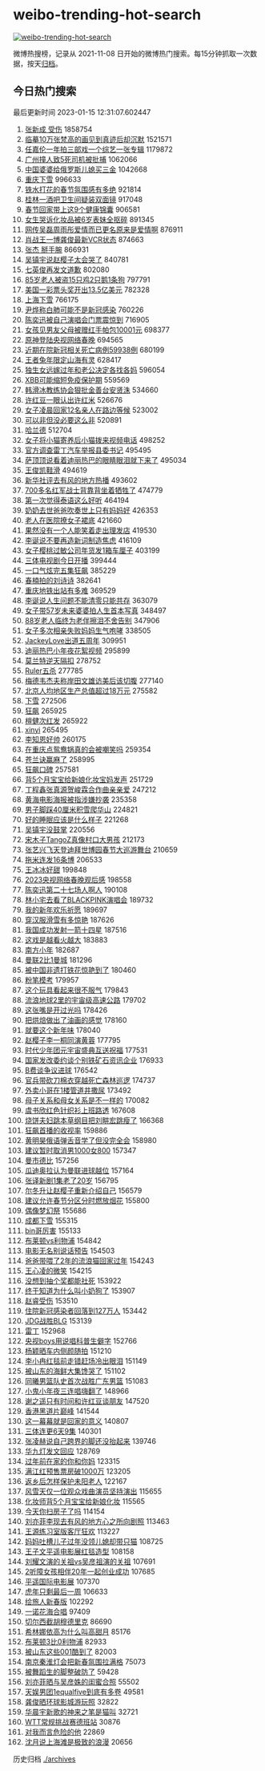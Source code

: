 # weibo-trending-hot-search

[![weibo-trending-hot-search](https://github.com/ameizi/weibo-trending-hot-search/actions/workflows/ci.yml/badge.svg)](https://github.com/ameizi/weibo-trending-hot-search/actions/workflows/ci.yml)

微博热搜榜，记录从 2021-11-08 日开始的微博热门搜索。每15分钟抓取一次数据，按天[归档](./archives)。

## 今日热门搜索

<!-- BEGIN --> 
最后更新时间 2023-01-15 12:31:07.602447 
1. [张新成 受伤](https://s.weibo.com/weibo?q=%E5%BC%A0%E6%96%B0%E6%88%90%20%E5%8F%97%E4%BC%A4&t=31&band_rank=1&Refer=top) 1858754
1. [临摹10万张梵高的画见到真迹后却沉默](https://s.weibo.com/weibo?q=%E4%B8%B4%E6%91%B910%E4%B8%87%E5%BC%A0%E6%A2%B5%E9%AB%98%E7%9A%84%E7%94%BB%E8%A7%81%E5%88%B0%E7%9C%9F%E8%BF%B9%E5%90%8E%E5%8D%B4%E6%B2%89%E9%BB%98&t=31&band_rank=33&Refer=top) 1521571
1. [任嘉伦一年拍三部戏一个综艺一张专辑](https://s.weibo.com/weibo?q=%23%E4%BB%BB%E5%98%89%E4%BC%A6%E4%B8%80%E5%B9%B4%E6%8B%8D%E4%B8%89%E9%83%A8%E6%88%8F%E4%B8%80%E4%B8%AA%E7%BB%BC%E8%89%BA%E4%B8%80%E5%BC%A0%E4%B8%93%E8%BE%91%23&t=31&band_rank=12&Refer=top) 1179872
1. [广州撞人致5死司机被批捕](https://s.weibo.com/weibo?q=%23%E5%B9%BF%E5%B7%9E%E6%92%9E%E4%BA%BA%E8%87%B45%E6%AD%BB%E5%8F%B8%E6%9C%BA%E8%A2%AB%E6%89%B9%E6%8D%95%23&t=31&band_rank=2&Refer=top) 1062066
1. [中国婆婆给俄罗斯儿媳买三金](https://s.weibo.com/weibo?q=%23%E4%B8%AD%E5%9B%BD%E5%A9%86%E5%A9%86%E7%BB%99%E4%BF%84%E7%BD%97%E6%96%AF%E5%84%BF%E5%AA%B3%E4%B9%B0%E4%B8%89%E9%87%91%23&t=31&band_rank=2&Refer=top) 1042668
1. [重庆下雪](https://s.weibo.com/weibo?q=%23%E9%87%8D%E5%BA%86%E4%B8%8B%E9%9B%AA%23&t=31&band_rank=12&Refer=top) 996633
1. [铁水打花的春节氛围感有多绝](https://s.weibo.com/weibo?q=%23%E9%93%81%E6%B0%B4%E6%89%93%E8%8A%B1%E7%9A%84%E6%98%A5%E8%8A%82%E6%B0%9B%E5%9B%B4%E6%84%9F%E6%9C%89%E5%A4%9A%E7%BB%9D%23&t=31&band_rank=3&Refer=top) 921814
1. [桂林一酒吧卫生间疑装双面镜](https://s.weibo.com/weibo?q=%23%E6%A1%82%E6%9E%97%E4%B8%80%E9%85%92%E5%90%A7%E5%8D%AB%E7%94%9F%E9%97%B4%E7%96%91%E8%A3%85%E5%8F%8C%E9%9D%A2%E9%95%9C%23&t=31&band_rank=38&Refer=top) 917048
1. [春节回家带上这9个健康锦囊](https://s.weibo.com/weibo?q=%23%E6%98%A5%E8%8A%82%E5%9B%9E%E5%AE%B6%E5%B8%A6%E4%B8%8A%E8%BF%999%E4%B8%AA%E5%81%A5%E5%BA%B7%E9%94%A6%E5%9B%8A%23&t=31&band_rank=3&Refer=top) 906581
1. [女生哭诉化妆品被6岁表妹全抠碎](https://s.weibo.com/weibo?q=%23%E5%A5%B3%E7%94%9F%E5%93%AD%E8%AF%89%E5%8C%96%E5%A6%86%E5%93%81%E8%A2%AB6%E5%B2%81%E8%A1%A8%E5%A6%B9%E5%85%A8%E6%8A%A0%E7%A2%8E%23&t=31&band_rank=5&Refer=top) 891345
1. [网传吴磊周雨彤爱情而已更名原来是爱情啊](https://s.weibo.com/weibo?q=%23%E7%BD%91%E4%BC%A0%E5%90%B4%E7%A3%8A%E5%91%A8%E9%9B%A8%E5%BD%A4%E7%88%B1%E6%83%85%E8%80%8C%E5%B7%B2%E6%9B%B4%E5%90%8D%E5%8E%9F%E6%9D%A5%E6%98%AF%E7%88%B1%E6%83%85%E5%95%8A%23&t=31&band_rank=11&Refer=top) 876911
1. [肖战王一博龚俊最新VCR状态](https://s.weibo.com/weibo?q=%23%E8%82%96%E6%88%98%E7%8E%8B%E4%B8%80%E5%8D%9A%E9%BE%9A%E4%BF%8A%E6%9C%80%E6%96%B0VCR%E7%8A%B6%E6%80%81%23&t=31&band_rank=4&Refer=top) 874663
1. [张杰 掰手腕](https://s.weibo.com/weibo?q=%E5%BC%A0%E6%9D%B0%20%E6%8E%B0%E6%89%8B%E8%85%95&t=31&band_rank=2&Refer=top) 866931
1. [吴镇宇说赵樱子太会哭了](https://s.weibo.com/weibo?q=%23%E5%90%B4%E9%95%87%E5%AE%87%E8%AF%B4%E8%B5%B5%E6%A8%B1%E5%AD%90%E5%A4%AA%E4%BC%9A%E5%93%AD%E4%BA%86%23&t=31&band_rank=4&Refer=top) 840781
1. [七英俊再发文道歉](https://s.weibo.com/weibo?q=%23%E4%B8%83%E8%8B%B1%E4%BF%8A%E5%86%8D%E5%8F%91%E6%96%87%E9%81%93%E6%AD%89%23&t=31&band_rank=7&Refer=top) 802080
1. [85岁老人被盗15只鸡2只鹅1条狗](https://s.weibo.com/weibo?q=%2385%E5%B2%81%E8%80%81%E4%BA%BA%E8%A2%AB%E7%9B%9715%E5%8F%AA%E9%B8%A12%E5%8F%AA%E9%B9%851%E6%9D%A1%E7%8B%97%23&t=31&band_rank=20&Refer=top) 797791
1. [美国一彩票头奖开出13.5亿美元](https://s.weibo.com/weibo?q=%23%E7%BE%8E%E5%9B%BD%E4%B8%80%E5%BD%A9%E7%A5%A8%E5%A4%B4%E5%A5%96%E5%BC%80%E5%87%BA13.5%E4%BA%BF%E7%BE%8E%E5%85%83%23&t=31&band_rank=5&Refer=top) 782328
1. [上海下雪](https://s.weibo.com/weibo?q=%23%E4%B8%8A%E6%B5%B7%E4%B8%8B%E9%9B%AA%23&t=31&band_rank=6&Refer=top) 766175
1. [尹烨称白肺可能不是新冠感染](https://s.weibo.com/weibo?q=%23%E5%B0%B9%E7%83%A8%E7%A7%B0%E7%99%BD%E8%82%BA%E5%8F%AF%E8%83%BD%E4%B8%8D%E6%98%AF%E6%96%B0%E5%86%A0%E6%84%9F%E6%9F%93%23&t=31&band_rank=15&Refer=top) 760226
1. [陈奕迅被自己演唱会门票震惊到](https://s.weibo.com/weibo?q=%23%E9%99%88%E5%A5%95%E8%BF%85%E8%A2%AB%E8%87%AA%E5%B7%B1%E6%BC%94%E5%94%B1%E4%BC%9A%E9%97%A8%E7%A5%A8%E9%9C%87%E6%83%8A%E5%88%B0%23&t=31&band_rank=8&Refer=top) 716905
1. [女孩见男友父母被赠红手帕包10001元](https://s.weibo.com/weibo?q=%23%E5%A5%B3%E5%AD%A9%E8%A7%81%E7%94%B7%E5%8F%8B%E7%88%B6%E6%AF%8D%E8%A2%AB%E8%B5%A0%E7%BA%A2%E6%89%8B%E5%B8%95%E5%8C%8510001%E5%85%83%23&t=31&band_rank=50&Refer=top) 698377
1. [原神登陆央视网络春晚](https://s.weibo.com/weibo?q=%23%E5%8E%9F%E7%A5%9E%E7%99%BB%E9%99%86%E5%A4%AE%E8%A7%86%E7%BD%91%E7%BB%9C%E6%98%A5%E6%99%9A%23&t=31&band_rank=6&Refer=top) 694565
1. [近期在院新冠相关死亡病例59938例](https://s.weibo.com/weibo?q=%23%E8%BF%91%E6%9C%9F%E5%9C%A8%E9%99%A2%E6%96%B0%E5%86%A0%E7%9B%B8%E5%85%B3%E6%AD%BB%E4%BA%A1%E7%97%85%E4%BE%8B59938%E4%BE%8B%23&t=31&band_rank=7&Refer=top) 680199
1. [王者兔年限定山海有灵](https://s.weibo.com/weibo?q=%23%E7%8E%8B%E8%80%85%E5%85%94%E5%B9%B4%E9%99%90%E5%AE%9A%E5%B1%B1%E6%B5%B7%E6%9C%89%E7%81%B5%23&t=31&band_rank=8&Refer=top) 628417
1. [独生女远嫁过年和老公决定各找各妈](https://s.weibo.com/weibo?q=%23%E7%8B%AC%E7%94%9F%E5%A5%B3%E8%BF%9C%E5%AB%81%E8%BF%87%E5%B9%B4%E5%92%8C%E8%80%81%E5%85%AC%E5%86%B3%E5%AE%9A%E5%90%84%E6%89%BE%E5%90%84%E5%A6%88%23&t=31&band_rank=27&Refer=top) 596054
1. [XBB可能缩短免疫保护期](https://s.weibo.com/weibo?q=%23XBB%E5%8F%AF%E8%83%BD%E7%BC%A9%E7%9F%AD%E5%85%8D%E7%96%AB%E4%BF%9D%E6%8A%A4%E6%9C%9F%23&t=31&band_rank=25&Refer=top) 559569
1. [韩滑冰教练协会狠批金善台安贤洙](https://s.weibo.com/weibo?q=%23%E9%9F%A9%E6%BB%91%E5%86%B0%E6%95%99%E7%BB%83%E5%8D%8F%E4%BC%9A%E7%8B%A0%E6%89%B9%E9%87%91%E5%96%84%E5%8F%B0%E5%AE%89%E8%B4%A4%E6%B4%99%23&t=31&band_rank=9&Refer=top) 534660
1. [许红豆一眼认出许红米](https://s.weibo.com/weibo?q=%23%E8%AE%B8%E7%BA%A2%E8%B1%86%E4%B8%80%E7%9C%BC%E8%AE%A4%E5%87%BA%E8%AE%B8%E7%BA%A2%E7%B1%B3%23&t=31&band_rank=32&Refer=top) 526676
1. [女子凌晨回家12名亲人在路边等候](https://s.weibo.com/weibo?q=%23%E5%A5%B3%E5%AD%90%E5%87%8C%E6%99%A8%E5%9B%9E%E5%AE%B612%E5%90%8D%E4%BA%B2%E4%BA%BA%E5%9C%A8%E8%B7%AF%E8%BE%B9%E7%AD%89%E5%80%99%23&t=31&band_rank=40&Refer=top) 523002
1. [可以非但没必要这么非](https://s.weibo.com/weibo?q=%23%E5%8F%AF%E4%BB%A5%E9%9D%9E%E4%BD%86%E6%B2%A1%E5%BF%85%E8%A6%81%E8%BF%99%E4%B9%88%E9%9D%9E%23&t=31&band_rank=9&Refer=top) 520891
1. [哈兰德](https://s.weibo.com/weibo?q=%E5%93%88%E5%85%B0%E5%BE%B7&t=31&band_rank=15&Refer=top) 512704
1. [女子将小猫寄养后小猫拨来视频电话](https://s.weibo.com/weibo?q=%23%E5%A5%B3%E5%AD%90%E5%B0%86%E5%B0%8F%E7%8C%AB%E5%AF%84%E5%85%BB%E5%90%8E%E5%B0%8F%E7%8C%AB%E6%8B%A8%E6%9D%A5%E8%A7%86%E9%A2%91%E7%94%B5%E8%AF%9D%23&t=31&band_rank=35&Refer=top) 498252
1. [官方调查雷丁汽车举报县委书记](https://s.weibo.com/weibo?q=%23%E5%AE%98%E6%96%B9%E8%B0%83%E6%9F%A5%E9%9B%B7%E4%B8%81%E6%B1%BD%E8%BD%A6%E4%B8%BE%E6%8A%A5%E5%8E%BF%E5%A7%94%E4%B9%A6%E8%AE%B0%23&t=31&band_rank=10&Refer=top) 495495
1. [萨顶顶说看着迪丽热巴的眼睛眼泪就下来了](https://s.weibo.com/weibo?q=%23%E8%90%A8%E9%A1%B6%E9%A1%B6%E8%AF%B4%E7%9C%8B%E7%9D%80%E8%BF%AA%E4%B8%BD%E7%83%AD%E5%B7%B4%E7%9A%84%E7%9C%BC%E7%9D%9B%E7%9C%BC%E6%B3%AA%E5%B0%B1%E4%B8%8B%E6%9D%A5%E4%BA%86%23&t=31&band_rank=11&Refer=top) 495034
1. [王俊凯鞋滑](https://s.weibo.com/weibo?q=%23%E7%8E%8B%E4%BF%8A%E5%87%AF%E9%9E%8B%E6%BB%91%23&t=31&band_rank=12&Refer=top) 494619
1. [新华社评去有风的地方热播](https://s.weibo.com/weibo?q=%23%E6%96%B0%E5%8D%8E%E7%A4%BE%E8%AF%84%E5%8E%BB%E6%9C%89%E9%A3%8E%E7%9A%84%E5%9C%B0%E6%96%B9%E7%83%AD%E6%92%AD%23&t=31&band_rank=13&Refer=top) 493602
1. [700多名红军战士背靠背坐着牺牲了](https://s.weibo.com/weibo?q=%23700%E5%A4%9A%E5%90%8D%E7%BA%A2%E5%86%9B%E6%88%98%E5%A3%AB%E8%83%8C%E9%9D%A0%E8%83%8C%E5%9D%90%E7%9D%80%E7%89%BA%E7%89%B2%E4%BA%86%23&t=31&band_rank=45&Refer=top) 474779
1. [第一次觉得泰语这么好听](https://s.weibo.com/weibo?q=%23%E7%AC%AC%E4%B8%80%E6%AC%A1%E8%A7%89%E5%BE%97%E6%B3%B0%E8%AF%AD%E8%BF%99%E4%B9%88%E5%A5%BD%E5%90%AC%23&t=31&band_rank=50&Refer=top) 464194
1. [奶奶去世爸爸吹奏世上只有妈妈好](https://s.weibo.com/weibo?q=%23%E5%A5%B6%E5%A5%B6%E5%8E%BB%E4%B8%96%E7%88%B8%E7%88%B8%E5%90%B9%E5%A5%8F%E4%B8%96%E4%B8%8A%E5%8F%AA%E6%9C%89%E5%A6%88%E5%A6%88%E5%A5%BD%23&t=31&band_rank=22&Refer=top) 426353
1. [老人在医院撩女子裙底](https://s.weibo.com/weibo?q=%23%E8%80%81%E4%BA%BA%E5%9C%A8%E5%8C%BB%E9%99%A2%E6%92%A9%E5%A5%B3%E5%AD%90%E8%A3%99%E5%BA%95%23&t=31&band_rank=12&Refer=top) 421660
1. [果然没有一个人能笑着走出理发店](https://s.weibo.com/weibo?q=%23%E6%9E%9C%E7%84%B6%E6%B2%A1%E6%9C%89%E4%B8%80%E4%B8%AA%E4%BA%BA%E8%83%BD%E7%AC%91%E7%9D%80%E8%B5%B0%E5%87%BA%E7%90%86%E5%8F%91%E5%BA%97%23&t=31&band_rank=49&Refer=top) 419530
1. [李诞说不要再造新词制造焦虑](https://s.weibo.com/weibo?q=%23%E6%9D%8E%E8%AF%9E%E8%AF%B4%E4%B8%8D%E8%A6%81%E5%86%8D%E9%80%A0%E6%96%B0%E8%AF%8D%E5%88%B6%E9%80%A0%E7%84%A6%E8%99%91%23&t=31&band_rank=8&Refer=top) 416109
1. [女子樱桃过敏公司年货发1箱车厘子](https://s.weibo.com/weibo?q=%23%E5%A5%B3%E5%AD%90%E6%A8%B1%E6%A1%83%E8%BF%87%E6%95%8F%E5%85%AC%E5%8F%B8%E5%B9%B4%E8%B4%A7%E5%8F%911%E7%AE%B1%E8%BD%A6%E5%8E%98%E5%AD%90%23&t=31&band_rank=14&Refer=top) 403199
1. [三体电视剧今日开播](https://s.weibo.com/weibo?q=%23%E4%B8%89%E4%BD%93%E7%94%B5%E8%A7%86%E5%89%A7%E4%BB%8A%E6%97%A5%E5%BC%80%E6%92%AD%23&t=31&band_rank=32&Refer=top) 399444
1. [一口气炫完五集狂飙](https://s.weibo.com/weibo?q=%23%E4%B8%80%E5%8F%A3%E6%B0%94%E7%82%AB%E5%AE%8C%E4%BA%94%E9%9B%86%E7%8B%82%E9%A3%99%23&t=31&band_rank=15&Refer=top) 385229
1. [春楠拍的刘诗诗](https://s.weibo.com/weibo?q=%23%E6%98%A5%E6%A5%A0%E6%8B%8D%E7%9A%84%E5%88%98%E8%AF%97%E8%AF%97%23&t=31&band_rank=21&Refer=top) 382641
1. [重庆地铁出站有多难](https://s.weibo.com/weibo?q=%23%E9%87%8D%E5%BA%86%E5%9C%B0%E9%93%81%E5%87%BA%E7%AB%99%E6%9C%89%E5%A4%9A%E9%9A%BE%23&t=31&band_rank=24&Refer=top) 369529
1. [李诞说人生问题不能清零只能共存](https://s.weibo.com/weibo?q=%23%E6%9D%8E%E8%AF%9E%E8%AF%B4%E4%BA%BA%E7%94%9F%E9%97%AE%E9%A2%98%E4%B8%8D%E8%83%BD%E6%B8%85%E9%9B%B6%E5%8F%AA%E8%83%BD%E5%85%B1%E5%AD%98%23&t=31&band_rank=31&Refer=top) 363079
1. [女子带57岁未来婆婆拍人生首本写真](https://s.weibo.com/weibo?q=%23%E5%A5%B3%E5%AD%90%E5%B8%A657%E5%B2%81%E6%9C%AA%E6%9D%A5%E5%A9%86%E5%A9%86%E6%8B%8D%E4%BA%BA%E7%94%9F%E9%A6%96%E6%9C%AC%E5%86%99%E7%9C%9F%23&t=31&band_rank=40&Refer=top) 348497
1. [88岁老人临终为老伴擦泪不舍告别](https://s.weibo.com/weibo?q=%2388%E5%B2%81%E8%80%81%E4%BA%BA%E4%B8%B4%E7%BB%88%E4%B8%BA%E8%80%81%E4%BC%B4%E6%93%A6%E6%B3%AA%E4%B8%8D%E8%88%8D%E5%91%8A%E5%88%AB%23&t=31&band_rank=35&Refer=top) 347906
1. [女子多次相亲失败妈妈生气咆哮](https://s.weibo.com/weibo?q=%23%E5%A5%B3%E5%AD%90%E5%A4%9A%E6%AC%A1%E7%9B%B8%E4%BA%B2%E5%A4%B1%E8%B4%A5%E5%A6%88%E5%A6%88%E7%94%9F%E6%B0%94%E5%92%86%E5%93%AE%23&t=31&band_rank=16&Refer=top) 338505
1. [JackeyLove出道五周年](https://s.weibo.com/weibo?q=%23JackeyLove%E5%87%BA%E9%81%93%E4%BA%94%E5%91%A8%E5%B9%B4%23&t=31&band_rank=28&Refer=top) 309951
1. [迪丽热巴小年夜花絮视频](https://s.weibo.com/weibo?q=%23%E8%BF%AA%E4%B8%BD%E7%83%AD%E5%B7%B4%E5%B0%8F%E5%B9%B4%E5%A4%9C%E8%8A%B1%E7%B5%AE%E8%A7%86%E9%A2%91%23&t=31&band_rank=14&Refer=top) 295899
1. [莫兰特逆天隔扣](https://s.weibo.com/weibo?q=%23%E8%8E%AB%E5%85%B0%E7%89%B9%E9%80%86%E5%A4%A9%E9%9A%94%E6%89%A3%23&t=31&band_rank=37&Refer=top) 278752
1. [Ruler五杀](https://s.weibo.com/weibo?q=%23Ruler%E4%BA%94%E6%9D%80%23&t=31&band_rank=17&Refer=top) 277785
1. [梅德韦杰夫称岸田文雄访美后该切腹](https://s.weibo.com/weibo?q=%23%E6%A2%85%E5%BE%B7%E9%9F%A6%E6%9D%B0%E5%A4%AB%E7%A7%B0%E5%B2%B8%E7%94%B0%E6%96%87%E9%9B%84%E8%AE%BF%E7%BE%8E%E5%90%8E%E8%AF%A5%E5%88%87%E8%85%B9%23&t=31&band_rank=18&Refer=top) 277140
1. [北京人均地区生产总值超过18万元](https://s.weibo.com/weibo?q=%23%E5%8C%97%E4%BA%AC%E4%BA%BA%E5%9D%87%E5%9C%B0%E5%8C%BA%E7%94%9F%E4%BA%A7%E6%80%BB%E5%80%BC%E8%B6%85%E8%BF%8718%E4%B8%87%E5%85%83%23&t=31&band_rank=19&Refer=top) 275582
1. [下雪](https://s.weibo.com/weibo?q=%E4%B8%8B%E9%9B%AA&t=31&band_rank=17&Refer=top) 272506
1. [狂飙](https://s.weibo.com/weibo?q=%E7%8B%82%E9%A3%99&t=31&band_rank=21&Refer=top) 265925
1. [檀健次红发](https://s.weibo.com/weibo?q=%E6%AA%80%E5%81%A5%E6%AC%A1%E7%BA%A2%E5%8F%91&t=31&band_rank=41&Refer=top) 265922
1. [xinyi](https://s.weibo.com/weibo?q=xinyi&t=31&band_rank=19&Refer=top) 265495
1. [李知恩好帅](https://s.weibo.com/weibo?q=%23%E6%9D%8E%E7%9F%A5%E6%81%A9%E5%A5%BD%E5%B8%85%23&t=31&band_rank=20&Refer=top) 260175
1. [在重庆点鸳鸯锅真的会被嘲笑吗](https://s.weibo.com/weibo?q=%23%E5%9C%A8%E9%87%8D%E5%BA%86%E7%82%B9%E9%B8%B3%E9%B8%AF%E9%94%85%E7%9C%9F%E7%9A%84%E4%BC%9A%E8%A2%AB%E5%98%B2%E7%AC%91%E5%90%97%23&t=31&band_rank=22&Refer=top) 259354
1. [苍兰诀赢麻了](https://s.weibo.com/weibo?q=%23%E8%8B%8D%E5%85%B0%E8%AF%80%E8%B5%A2%E9%BA%BB%E4%BA%86%23&t=31&band_rank=23&Refer=top) 258995
1. [狂飙口碑](https://s.weibo.com/weibo?q=%23%E7%8B%82%E9%A3%99%E5%8F%A3%E7%A2%91%23&t=31&band_rank=23&Refer=top) 257581
1. [背5个月宝宝给新娘化妆宝妈发声](https://s.weibo.com/weibo?q=%23%E8%83%8C5%E4%B8%AA%E6%9C%88%E5%AE%9D%E5%AE%9D%E7%BB%99%E6%96%B0%E5%A8%98%E5%8C%96%E5%A6%86%E5%AE%9D%E5%A6%88%E5%8F%91%E5%A3%B0%23&t=31&band_rank=37&Refer=top) 251729
1. [丁程鑫张真源贺峻霖合作曲亲亲爱](https://s.weibo.com/weibo?q=%23%E4%B8%81%E7%A8%8B%E9%91%AB%E5%BC%A0%E7%9C%9F%E6%BA%90%E8%B4%BA%E5%B3%BB%E9%9C%96%E5%90%88%E4%BD%9C%E6%9B%B2%E4%BA%B2%E4%BA%B2%E7%88%B1%23&t=31&band_rank=24&Refer=top) 247212
1. [黄海电影海报被指涉嫌抄袭](https://s.weibo.com/weibo?q=%23%E9%BB%84%E6%B5%B7%E7%94%B5%E5%BD%B1%E6%B5%B7%E6%8A%A5%E8%A2%AB%E6%8C%87%E6%B6%89%E5%AB%8C%E6%8A%84%E8%A2%AD%23&t=31&band_rank=16&Refer=top) 235358
1. [男子脚踩40厘米积雪爬华山](https://s.weibo.com/weibo?q=%23%E7%94%B7%E5%AD%90%E8%84%9A%E8%B8%A940%E5%8E%98%E7%B1%B3%E7%A7%AF%E9%9B%AA%E7%88%AC%E5%8D%8E%E5%B1%B1%23&t=31&band_rank=39&Refer=top) 224821
1. [好的睡眠应该是什么样子](https://s.weibo.com/weibo?q=%23%E5%A5%BD%E7%9A%84%E7%9D%A1%E7%9C%A0%E5%BA%94%E8%AF%A5%E6%98%AF%E4%BB%80%E4%B9%88%E6%A0%B7%E5%AD%90%23&t=31&band_rank=19&Refer=top) 221268
1. [吴镇宇没鼓掌](https://s.weibo.com/weibo?q=%23%E5%90%B4%E9%95%87%E5%AE%87%E6%B2%A1%E9%BC%93%E6%8E%8C%23&t=31&band_rank=21&Refer=top) 220556
1. [宋木子TangoZ真像村口大男孩](https://s.weibo.com/weibo?q=%23%E5%AE%8B%E6%9C%A8%E5%AD%90TangoZ%E7%9C%9F%E5%83%8F%E6%9D%91%E5%8F%A3%E5%A4%A7%E7%94%B7%E5%AD%A9%23&t=31&band_rank=34&Refer=top) 212173
1. [张艺兴飞天登迪拜世博园春节大巡游舞台](https://s.weibo.com/weibo?q=%23%E5%BC%A0%E8%89%BA%E5%85%B4%E9%A3%9E%E5%A4%A9%E7%99%BB%E8%BF%AA%E6%8B%9C%E4%B8%96%E5%8D%9A%E5%9B%AD%E6%98%A5%E8%8A%82%E5%A4%A7%E5%B7%A1%E6%B8%B8%E8%88%9E%E5%8F%B0%23&t=31&band_rank=21&Refer=top) 210659
1. [拖米连发16条博](https://s.weibo.com/weibo?q=%23%E6%8B%96%E7%B1%B3%E8%BF%9E%E5%8F%9116%E6%9D%A1%E5%8D%9A%23&t=31&band_rank=25&Refer=top) 206533
1. [王冰冰好甜](https://s.weibo.com/weibo?q=%23%E7%8E%8B%E5%86%B0%E5%86%B0%E5%A5%BD%E7%94%9C%23&t=31&band_rank=26&Refer=top) 199848
1. [2023央视网络春晚观后感](https://s.weibo.com/weibo?q=%232023%E5%A4%AE%E8%A7%86%E7%BD%91%E7%BB%9C%E6%98%A5%E6%99%9A%E8%A7%82%E5%90%8E%E6%84%9F%23&t=31&band_rank=23&Refer=top) 198558
1. [陈奕迅第二十七场人啊人](https://s.weibo.com/weibo?q=%23%E9%99%88%E5%A5%95%E8%BF%85%E7%AC%AC%E4%BA%8C%E5%8D%81%E4%B8%83%E5%9C%BA%E4%BA%BA%E5%95%8A%E4%BA%BA%23&t=31&band_rank=33&Refer=top) 190108
1. [林小宅去看了BLACKPINK演唱会](https://s.weibo.com/weibo?q=%23%E6%9E%97%E5%B0%8F%E5%AE%85%E5%8E%BB%E7%9C%8B%E4%BA%86BLACKPINK%E6%BC%94%E5%94%B1%E4%BC%9A%23&t=31&band_rank=31&Refer=top) 189732
1. [我的新年欢乐祈愿](https://s.weibo.com/weibo?q=%E6%88%91%E7%9A%84%E6%96%B0%E5%B9%B4%E6%AC%A2%E4%B9%90%E7%A5%88%E6%84%BF&t=31&band_rank=20&Refer=top) 189697
1. [穿汉服滑雪有多惊艳](https://s.weibo.com/weibo?q=%23%E7%A9%BF%E6%B1%89%E6%9C%8D%E6%BB%91%E9%9B%AA%E6%9C%89%E5%A4%9A%E6%83%8A%E8%89%B3%23&t=31&band_rank=24&Refer=top) 187626
1. [我国成功发射一箭十四星](https://s.weibo.com/weibo?q=%23%E6%88%91%E5%9B%BD%E6%88%90%E5%8A%9F%E5%8F%91%E5%B0%84%E4%B8%80%E7%AE%AD%E5%8D%81%E5%9B%9B%E6%98%9F%23&t=31&band_rank=25&Refer=top) 187516
1. [这戏是越看火越大](https://s.weibo.com/weibo?q=%23%E8%BF%99%E6%88%8F%E6%98%AF%E8%B6%8A%E7%9C%8B%E7%81%AB%E8%B6%8A%E5%A4%A7%23&t=31&band_rank=35&Refer=top) 183883
1. [南方小年](https://s.weibo.com/weibo?q=%23%E5%8D%97%E6%96%B9%E5%B0%8F%E5%B9%B4%23&t=31&band_rank=25&Refer=top) 182687
1. [曼联2比1曼城](https://s.weibo.com/weibo?q=%23%E6%9B%BC%E8%81%942%E6%AF%941%E6%9B%BC%E5%9F%8E%23&t=31&band_rank=27&Refer=top) 181296
1. [被中国非遗打铁花惊艳到了](https://s.weibo.com/weibo?q=%23%E8%A2%AB%E4%B8%AD%E5%9B%BD%E9%9D%9E%E9%81%97%E6%89%93%E9%93%81%E8%8A%B1%E6%83%8A%E8%89%B3%E5%88%B0%E4%BA%86%23&t=31&band_rank=49&Refer=top) 180460
1. [粉笔模考](https://s.weibo.com/weibo?q=%23%E7%B2%89%E7%AC%94%E6%A8%A1%E8%80%83%23&t=31&band_rank=35&Refer=top) 179957
1. [这个玩具看起来很不服气](https://s.weibo.com/weibo?q=%23%E8%BF%99%E4%B8%AA%E7%8E%A9%E5%85%B7%E7%9C%8B%E8%B5%B7%E6%9D%A5%E5%BE%88%E4%B8%8D%E6%9C%8D%E6%B0%94%23&t=31&band_rank=49&Refer=top) 179843
1. [流浪地球2里的宇宙级高速公路](https://s.weibo.com/weibo?q=%23%E6%B5%81%E6%B5%AA%E5%9C%B0%E7%90%832%E9%87%8C%E7%9A%84%E5%AE%87%E5%AE%99%E7%BA%A7%E9%AB%98%E9%80%9F%E5%85%AC%E8%B7%AF%23&t=31&band_rank=31&Refer=top) 179702
1. [这张嘴是开过光吗](https://s.weibo.com/weibo?q=%23%E8%BF%99%E5%BC%A0%E5%98%B4%E6%98%AF%E5%BC%80%E8%BF%87%E5%85%89%E5%90%97%23&t=31&band_rank=37&Refer=top) 178426
1. [把烘焙做出了油画的感觉](https://s.weibo.com/weibo?q=%23%E6%8A%8A%E7%83%98%E7%84%99%E5%81%9A%E5%87%BA%E4%BA%86%E6%B2%B9%E7%94%BB%E7%9A%84%E6%84%9F%E8%A7%89%23&t=31&band_rank=43&Refer=top) 178160
1. [就要这个新年味](https://s.weibo.com/weibo?q=%23%E5%B0%B1%E8%A6%81%E8%BF%99%E4%B8%AA%E6%96%B0%E5%B9%B4%E5%91%B3%23&t=31&band_rank=36&Refer=top) 178040
1. [赵樱子李一桐同演黄蓉](https://s.weibo.com/weibo?q=%23%E8%B5%B5%E6%A8%B1%E5%AD%90%E6%9D%8E%E4%B8%80%E6%A1%90%E5%90%8C%E6%BC%94%E9%BB%84%E8%93%89%23&t=31&band_rank=41&Refer=top) 177795
1. [时代少年团元宇宙盛典互送祝福](https://s.weibo.com/weibo?q=%23%E6%97%B6%E4%BB%A3%E5%B0%91%E5%B9%B4%E5%9B%A2%E5%85%83%E5%AE%87%E5%AE%99%E7%9B%9B%E5%85%B8%E4%BA%92%E9%80%81%E7%A5%9D%E7%A6%8F%23&t=31&band_rank=34&Refer=top) 177531
1. [国家发改委约谈个别铁矿石资讯企业](https://s.weibo.com/weibo?q=%23%E5%9B%BD%E5%AE%B6%E5%8F%91%E6%94%B9%E5%A7%94%E7%BA%A6%E8%B0%88%E4%B8%AA%E5%88%AB%E9%93%81%E7%9F%BF%E7%9F%B3%E8%B5%84%E8%AE%AF%E4%BC%81%E4%B8%9A%23&t=31&band_rank=44&Refer=top) 176933
1. [B费谈争议进球](https://s.weibo.com/weibo?q=%23B%E8%B4%B9%E8%B0%88%E4%BA%89%E8%AE%AE%E8%BF%9B%E7%90%83%23&t=31&band_rank=37&Refer=top) 176542
1. [官兵带砍刀棉衣穿越死亡森林巡逻](https://s.weibo.com/weibo?q=%23%E5%AE%98%E5%85%B5%E5%B8%A6%E7%A0%8D%E5%88%80%E6%A3%89%E8%A1%A3%E7%A9%BF%E8%B6%8A%E6%AD%BB%E4%BA%A1%E6%A3%AE%E6%9E%97%E5%B7%A1%E9%80%BB%23&t=31&band_rank=26&Refer=top) 174737
1. [外卖小哥在1楼管道井撒尿](https://s.weibo.com/weibo?q=%23%E5%A4%96%E5%8D%96%E5%B0%8F%E5%93%A5%E5%9C%A81%E6%A5%BC%E7%AE%A1%E9%81%93%E4%BA%95%E6%92%92%E5%B0%BF%23&t=31&band_rank=40&Refer=top) 173492
1. [母子关系和母女关系是不一样的](https://s.weibo.com/weibo?q=%23%E6%AF%8D%E5%AD%90%E5%85%B3%E7%B3%BB%E5%92%8C%E6%AF%8D%E5%A5%B3%E5%85%B3%E7%B3%BB%E6%98%AF%E4%B8%8D%E4%B8%80%E6%A0%B7%E7%9A%84%23&t=31&band_rank=28&Refer=top) 170082
1. [虞书欣红色针织衫上班路透](https://s.weibo.com/weibo?q=%23%E8%99%9E%E4%B9%A6%E6%AC%A3%E7%BA%A2%E8%89%B2%E9%92%88%E7%BB%87%E8%A1%AB%E4%B8%8A%E7%8F%AD%E8%B7%AF%E9%80%8F%23&t=31&band_rank=32&Refer=top) 167608
1. [烧饼夫妇跳本草纲目把刘畊宏跳瘦了](https://s.weibo.com/weibo?q=%23%E7%83%A7%E9%A5%BC%E5%A4%AB%E5%A6%87%E8%B7%B3%E6%9C%AC%E8%8D%89%E7%BA%B2%E7%9B%AE%E6%8A%8A%E5%88%98%E7%95%8A%E5%AE%8F%E8%B7%B3%E7%98%A6%E4%BA%86%23&t=31&band_rank=26&Refer=top) 166368
1. [狂飙首播的收视率](https://s.weibo.com/weibo?q=%23%E7%8B%82%E9%A3%99%E9%A6%96%E6%92%AD%E7%9A%84%E6%94%B6%E8%A7%86%E7%8E%87%23&t=31&band_rank=36&Refer=top) 159886
1. [黄明昊俄语弹舌音学了但没完全会](https://s.weibo.com/weibo?q=%23%E9%BB%84%E6%98%8E%E6%98%8A%E4%BF%84%E8%AF%AD%E5%BC%B9%E8%88%8C%E9%9F%B3%E5%AD%A6%E4%BA%86%E4%BD%86%E6%B2%A1%E5%AE%8C%E5%85%A8%E4%BC%9A%23&t=31&band_rank=6&Refer=top) 158980
1. [建议暂时取消男1000女800](https://s.weibo.com/weibo?q=%23%E5%BB%BA%E8%AE%AE%E6%9A%82%E6%97%B6%E5%8F%96%E6%B6%88%E7%94%B71000%E5%A5%B3800%23&t=31&band_rank=30&Refer=top) 157347
1. [曼市德比](https://s.weibo.com/weibo?q=%23%E6%9B%BC%E5%B8%82%E5%BE%B7%E6%AF%94%23&t=31&band_rank=30&Refer=top) 157256
1. [瓜迪奥拉认为曼联进球越位](https://s.weibo.com/weibo?q=%23%E7%93%9C%E8%BF%AA%E5%A5%A5%E6%8B%89%E8%AE%A4%E4%B8%BA%E6%9B%BC%E8%81%94%E8%BF%9B%E7%90%83%E8%B6%8A%E4%BD%8D%23&t=31&band_rank=27&Refer=top) 157164
1. [张译新剧1集老了20岁](https://s.weibo.com/weibo?q=%23%E5%BC%A0%E8%AF%91%E6%96%B0%E5%89%A71%E9%9B%86%E8%80%81%E4%BA%8620%E5%B2%81%23&t=31&band_rank=36&Refer=top) 156795
1. [尔冬升让赵樱子重新介绍自己](https://s.weibo.com/weibo?q=%23%E5%B0%94%E5%86%AC%E5%8D%87%E8%AE%A9%E8%B5%B5%E6%A8%B1%E5%AD%90%E9%87%8D%E6%96%B0%E4%BB%8B%E7%BB%8D%E8%87%AA%E5%B7%B1%23&t=31&band_rank=32&Refer=top) 156579
1. [建议允许春节分区分时燃放烟花](https://s.weibo.com/weibo?q=%23%E5%BB%BA%E8%AE%AE%E5%85%81%E8%AE%B8%E6%98%A5%E8%8A%82%E5%88%86%E5%8C%BA%E5%88%86%E6%97%B6%E7%87%83%E6%94%BE%E7%83%9F%E8%8A%B1%23&t=31&band_rank=39&Refer=top) 155800
1. [偶像梦幻祭](https://s.weibo.com/weibo?q=%23%E5%81%B6%E5%83%8F%E6%A2%A6%E5%B9%BB%E7%A5%AD%23&t=31&band_rank=37&Refer=top) 155686
1. [成都下雪](https://s.weibo.com/weibo?q=%23%E6%88%90%E9%83%BD%E4%B8%8B%E9%9B%AA%23&t=31&band_rank=40&Refer=top) 155315
1. [bin哥厉害](https://s.weibo.com/weibo?q=%23bin%E5%93%A5%E5%8E%89%E5%AE%B3%23&t=31&band_rank=34&Refer=top) 155133
1. [布莱顿vs利物浦](https://s.weibo.com/weibo?q=%23%E5%B8%83%E8%8E%B1%E9%A1%BFvs%E5%88%A9%E7%89%A9%E6%B5%A6%23&t=31&band_rank=29&Refer=top) 154842
1. [电影无名别说话预告](https://s.weibo.com/weibo?q=%23%E7%94%B5%E5%BD%B1%E6%97%A0%E5%90%8D%E5%88%AB%E8%AF%B4%E8%AF%9D%E9%A2%84%E5%91%8A%23&t=31&band_rank=42&Refer=top) 154503
1. [爸爸带喂了2年的流浪猫回家过年](https://s.weibo.com/weibo?q=%23%E7%88%B8%E7%88%B8%E5%B8%A6%E5%96%82%E4%BA%862%E5%B9%B4%E7%9A%84%E6%B5%81%E6%B5%AA%E7%8C%AB%E5%9B%9E%E5%AE%B6%E8%BF%87%E5%B9%B4%23&t=31&band_rank=42&Refer=top) 154243
1. [王心凌的微笑](https://s.weibo.com/weibo?q=%23%E7%8E%8B%E5%BF%83%E5%87%8C%E7%9A%84%E5%BE%AE%E7%AC%91%23&t=31&band_rank=41&Refer=top) 154215
1. [没想到抽个奖都能社死](https://s.weibo.com/weibo?q=%23%E6%B2%A1%E6%83%B3%E5%88%B0%E6%8A%BD%E4%B8%AA%E5%A5%96%E9%83%BD%E8%83%BD%E7%A4%BE%E6%AD%BB%23&t=31&band_rank=35&Refer=top) 153922
1. [终于知道为什么叫小奶狗了](https://s.weibo.com/weibo?q=%23%E7%BB%88%E4%BA%8E%E7%9F%A5%E9%81%93%E4%B8%BA%E4%BB%80%E4%B9%88%E5%8F%AB%E5%B0%8F%E5%A5%B6%E7%8B%97%E4%BA%86%23&t=31&band_rank=38&Refer=top) 153907
1. [赵睿受伤](https://s.weibo.com/weibo?q=%23%E8%B5%B5%E7%9D%BF%E5%8F%97%E4%BC%A4%23&t=31&band_rank=48&Refer=top) 153510
1. [住院新冠感染者回落到127万人](https://s.weibo.com/weibo?q=%23%E4%BD%8F%E9%99%A2%E6%96%B0%E5%86%A0%E6%84%9F%E6%9F%93%E8%80%85%E5%9B%9E%E8%90%BD%E5%88%B0127%E4%B8%87%E4%BA%BA%23&t=31&band_rank=46&Refer=top) 153442
1. [JDG战胜BLG](https://s.weibo.com/weibo?q=%23JDG%E6%88%98%E8%83%9CBLG%23&t=31&band_rank=43&Refer=top) 153139
1. [雷丁](https://s.weibo.com/weibo?q=%E9%9B%B7%E4%B8%81&t=31&band_rank=44&Refer=top) 152968
1. [央视boys用说唱科普生僻字](https://s.weibo.com/weibo?q=%23%E5%A4%AE%E8%A7%86boys%E7%94%A8%E8%AF%B4%E5%94%B1%E7%A7%91%E6%99%AE%E7%94%9F%E5%83%BB%E5%AD%97%23&t=31&band_rank=45&Refer=top) 152766
1. [杨颖晒车内侧颜随拍](https://s.weibo.com/weibo?q=%23%E6%9D%A8%E9%A2%96%E6%99%92%E8%BD%A6%E5%86%85%E4%BE%A7%E9%A2%9C%E9%9A%8F%E6%8B%8D%23&t=31&band_rank=33&Refer=top) 151210
1. [李小冉红毯前走错赶场冷出眼泪](https://s.weibo.com/weibo?q=%23%E6%9D%8E%E5%B0%8F%E5%86%89%E7%BA%A2%E6%AF%AF%E5%89%8D%E8%B5%B0%E9%94%99%E8%B5%B6%E5%9C%BA%E5%86%B7%E5%87%BA%E7%9C%BC%E6%B3%AA%23&t=31&band_rank=41&Refer=top) 151149
1. [被山东的海鲜大集馋哭了](https://s.weibo.com/weibo?q=%23%E8%A2%AB%E5%B1%B1%E4%B8%9C%E7%9A%84%E6%B5%B7%E9%B2%9C%E5%A4%A7%E9%9B%86%E9%A6%8B%E5%93%AD%E4%BA%86%23&t=31&band_rank=47&Refer=top) 151102
1. [同曦男篮队史首次战胜广东男篮](https://s.weibo.com/weibo?q=%23%E5%90%8C%E6%9B%A6%E7%94%B7%E7%AF%AE%E9%98%9F%E5%8F%B2%E9%A6%96%E6%AC%A1%E6%88%98%E8%83%9C%E5%B9%BF%E4%B8%9C%E7%94%B7%E7%AF%AE%23&t=31&band_rank=49&Refer=top) 151083
1. [小鬼小年夜三连唱嗨翻了](https://s.weibo.com/weibo?q=%23%E5%B0%8F%E9%AC%BC%E5%B0%8F%E5%B9%B4%E5%A4%9C%E4%B8%89%E8%BF%9E%E5%94%B1%E5%97%A8%E7%BF%BB%E4%BA%86%23&t=31&band_rank=33&Refer=top) 148966
1. [谢之遥只有时间和许红豆谈朋友](https://s.weibo.com/weibo?q=%23%E8%B0%A2%E4%B9%8B%E9%81%A5%E5%8F%AA%E6%9C%89%E6%97%B6%E9%97%B4%E5%92%8C%E8%AE%B8%E7%BA%A2%E8%B1%86%E8%B0%88%E6%9C%8B%E5%8F%8B%23&t=31&band_rank=42&Refer=top) 147520
1. [香港黑道片巅峰](https://s.weibo.com/weibo?q=%23%E9%A6%99%E6%B8%AF%E9%BB%91%E9%81%93%E7%89%87%E5%B7%85%E5%B3%B0%23&t=31&band_rank=34&Refer=top) 141544
1. [这一幕幕就是回家的意义](https://s.weibo.com/weibo?q=%23%E8%BF%99%E4%B8%80%E5%B9%95%E5%B9%95%E5%B0%B1%E6%98%AF%E5%9B%9E%E5%AE%B6%E7%9A%84%E6%84%8F%E4%B9%89%23&t=31&band_rank=37&Refer=top) 140807
1. [三体连更6天9集](https://s.weibo.com/weibo?q=%23%E4%B8%89%E4%BD%93%E8%BF%9E%E6%9B%B46%E5%A4%A99%E9%9B%86%23&t=31&band_rank=34&Refer=top) 140301
1. [张凌赫说自己跨界的脚还没抬起来](https://s.weibo.com/weibo?q=%23%E5%BC%A0%E5%87%8C%E8%B5%AB%E8%AF%B4%E8%87%AA%E5%B7%B1%E8%B7%A8%E7%95%8C%E7%9A%84%E8%84%9A%E8%BF%98%E6%B2%A1%E6%8A%AC%E8%B5%B7%E6%9D%A5%23&t=31&band_rank=32&Refer=top) 139746
1. [华九灯发文回应](https://s.weibo.com/weibo?q=%23%E5%8D%8E%E4%B9%9D%E7%81%AF%E5%8F%91%E6%96%87%E5%9B%9E%E5%BA%94%23&t=31&band_rank=34&Refer=top) 128769
1. [过年前在家的你和你妈](https://s.weibo.com/weibo?q=%23%E8%BF%87%E5%B9%B4%E5%89%8D%E5%9C%A8%E5%AE%B6%E7%9A%84%E4%BD%A0%E5%92%8C%E4%BD%A0%E5%A6%88%23&t=31&band_rank=43&Refer=top) 123315
1. [满江红预售票房破1000万](https://s.weibo.com/weibo?q=%23%E6%BB%A1%E6%B1%9F%E7%BA%A2%E9%A2%84%E5%94%AE%E7%A5%A8%E6%88%BF%E7%A0%B41000%E4%B8%87%23&t=31&band_rank=36&Refer=top) 123205
1. [返乡后怎样保护未阳老人](https://s.weibo.com/weibo?q=%23%E8%BF%94%E4%B9%A1%E5%90%8E%E6%80%8E%E6%A0%B7%E4%BF%9D%E6%8A%A4%E6%9C%AA%E9%98%B3%E8%80%81%E4%BA%BA%23&t=31&band_rank=37&Refer=top) 122167
1. [风雪天仅一位观众戏曲演员坚持演出](https://s.weibo.com/weibo?q=%23%E9%A3%8E%E9%9B%AA%E5%A4%A9%E4%BB%85%E4%B8%80%E4%BD%8D%E8%A7%82%E4%BC%97%E6%88%8F%E6%9B%B2%E6%BC%94%E5%91%98%E5%9D%9A%E6%8C%81%E6%BC%94%E5%87%BA%23&t=31&band_rank=48&Refer=top) 115655
1. [化妆师背5个月宝宝给新娘化妆](https://s.weibo.com/weibo?q=%23%E5%8C%96%E5%A6%86%E5%B8%88%E8%83%8C5%E4%B8%AA%E6%9C%88%E5%AE%9D%E5%AE%9D%E7%BB%99%E6%96%B0%E5%A8%98%E5%8C%96%E5%A6%86%23&t=31&band_rank=47&Refer=top) 115565
1. [今天你扫房子了吗](https://s.weibo.com/weibo?q=%23%E4%BB%8A%E5%A4%A9%E4%BD%A0%E6%89%AB%E6%88%BF%E5%AD%90%E4%BA%86%E5%90%97%23&t=31&band_rank=39&Refer=top) 114154
1. [刘亦菲李现去有风的地方心之所向剧照](https://s.weibo.com/weibo?q=%23%E5%88%98%E4%BA%A6%E8%8F%B2%E6%9D%8E%E7%8E%B0%E5%8E%BB%E6%9C%89%E9%A3%8E%E7%9A%84%E5%9C%B0%E6%96%B9%E5%BF%83%E4%B9%8B%E6%89%80%E5%90%91%E5%89%A7%E7%85%A7%23&t=31&band_rank=42&Refer=top) 113463
1. [王源练习室版客厅狂欢](https://s.weibo.com/weibo?q=%23%E7%8E%8B%E6%BA%90%E7%BB%83%E4%B9%A0%E5%AE%A4%E7%89%88%E5%AE%A2%E5%8E%85%E7%8B%82%E6%AC%A2%23&t=31&band_rank=43&Refer=top) 113227
1. [妈妈吐槽儿子过年没领儿媳却带只猫](https://s.weibo.com/weibo?q=%23%E5%A6%88%E5%A6%88%E5%90%90%E6%A7%BD%E5%84%BF%E5%AD%90%E8%BF%87%E5%B9%B4%E6%B2%A1%E9%A2%86%E5%84%BF%E5%AA%B3%E5%8D%B4%E5%B8%A6%E5%8F%AA%E7%8C%AB%23&t=31&band_rank=46&Refer=top) 108725
1. [王子文平遥电影展红毯造型](https://s.weibo.com/weibo?q=%23%E7%8E%8B%E5%AD%90%E6%96%87%E5%B9%B3%E9%81%A5%E7%94%B5%E5%BD%B1%E5%B1%95%E7%BA%A2%E6%AF%AF%E9%80%A0%E5%9E%8B%23&t=31&band_rank=41&Refer=top) 108158
1. [刘耀文演的关祖vs吴彦祖演的关祖](https://s.weibo.com/weibo?q=%23%E5%88%98%E8%80%80%E6%96%87%E6%BC%94%E7%9A%84%E5%85%B3%E7%A5%96vs%E5%90%B4%E5%BD%A6%E7%A5%96%E6%BC%94%E7%9A%84%E5%85%B3%E7%A5%96%23&t=31&band_rank=42&Refer=top) 107691
1. [2听障女孩相伴20年一起创业成功](https://s.weibo.com/weibo?q=%232%E5%90%AC%E9%9A%9C%E5%A5%B3%E5%AD%A9%E7%9B%B8%E4%BC%B420%E5%B9%B4%E4%B8%80%E8%B5%B7%E5%88%9B%E4%B8%9A%E6%88%90%E5%8A%9F%23&t=31&band_rank=44&Refer=top) 107685
1. [平遥国际电影展](https://s.weibo.com/weibo?q=%E5%B9%B3%E9%81%A5%E5%9B%BD%E9%99%85%E7%94%B5%E5%BD%B1%E5%B1%95&t=31&band_rank=33&Refer=top) 107370
1. [虎年只剩最后一周](https://s.weibo.com/weibo?q=%23%E8%99%8E%E5%B9%B4%E5%8F%AA%E5%89%A9%E6%9C%80%E5%90%8E%E4%B8%80%E5%91%A8%23&t=31&band_rank=24&Refer=top) 106633
1. [绘旅人新春版](https://s.weibo.com/weibo?q=%23%E7%BB%98%E6%97%85%E4%BA%BA%E6%96%B0%E6%98%A5%E7%89%88%23&t=31&band_rank=46&Refer=top) 102292
1. [一诺花海合唱](https://s.weibo.com/weibo?q=%E4%B8%80%E8%AF%BA%E8%8A%B1%E6%B5%B7%E5%90%88%E5%94%B1&t=31&band_rank=47&Refer=top) 97409
1. [切尔西截胡穆德里克](https://s.weibo.com/weibo?q=%23%E5%88%87%E5%B0%94%E8%A5%BF%E6%88%AA%E8%83%A1%E7%A9%86%E5%BE%B7%E9%87%8C%E5%85%8B%23&t=31&band_rank=48&Refer=top) 86690
1. [希林娜依高为什么叫高甜月](https://s.weibo.com/weibo?q=%23%E5%B8%8C%E6%9E%97%E5%A8%9C%E4%BE%9D%E9%AB%98%E4%B8%BA%E4%BB%80%E4%B9%88%E5%8F%AB%E9%AB%98%E7%94%9C%E6%9C%88%23&t=31&band_rank=12&Refer=top) 85176
1. [布莱顿3比0利物浦](https://s.weibo.com/weibo?q=%23%E5%B8%83%E8%8E%B1%E9%A1%BF3%E6%AF%940%E5%88%A9%E7%89%A9%E6%B5%A6%23&t=31&band_rank=28&Refer=top) 82933
1. [被山东这些001酷到了](https://s.weibo.com/weibo?q=%23%E8%A2%AB%E5%B1%B1%E4%B8%9C%E8%BF%99%E4%BA%9B001%E9%85%B7%E5%88%B0%E4%BA%86%23&t=31&band_rank=37&Refer=top) 82003
1. [南京秦淮灯会把新春氛围拉满格](https://s.weibo.com/weibo?q=%23%E5%8D%97%E4%BA%AC%E7%A7%A6%E6%B7%AE%E7%81%AF%E4%BC%9A%E6%8A%8A%E6%96%B0%E6%98%A5%E6%B0%9B%E5%9B%B4%E6%8B%89%E6%BB%A1%E6%A0%BC%23&t=31&band_rank=50&Refer=top) 75073
1. [被舞蹈生的脚整破防了](https://s.weibo.com/weibo?q=%23%E8%A2%AB%E8%88%9E%E8%B9%88%E7%94%9F%E7%9A%84%E8%84%9A%E6%95%B4%E7%A0%B4%E9%98%B2%E4%BA%86%23&t=31&band_rank=50&Refer=top) 59428
1. [刘亦菲晒与吴彦姝的闺蜜合照](https://s.weibo.com/weibo?q=%23%E5%88%98%E4%BA%A6%E8%8F%B2%E6%99%92%E4%B8%8E%E5%90%B4%E5%BD%A6%E5%A7%9D%E7%9A%84%E9%97%BA%E8%9C%9C%E5%90%88%E7%85%A7%23&t=31&band_rank=41&Refer=top) 55502
1. [天娱男团1equalfive到底有多卷](https://s.weibo.com/weibo?q=%23%E5%A4%A9%E5%A8%B1%E7%94%B7%E5%9B%A21equalfive%E5%88%B0%E5%BA%95%E6%9C%89%E5%A4%9A%E5%8D%B7%23&t=31&band_rank=41&Refer=top) 49581
1. [龚俊晒环球影城游玩照](https://s.weibo.com/weibo?q=%23%E9%BE%9A%E4%BF%8A%E6%99%92%E7%8E%AF%E7%90%83%E5%BD%B1%E5%9F%8E%E6%B8%B8%E7%8E%A9%E7%85%A7%23&t=31&band_rank=31&Refer=top) 32822
1. [华晨宇新歌的神来之笔是猫叫](https://s.weibo.com/weibo?q=%23%E5%8D%8E%E6%99%A8%E5%AE%87%E6%96%B0%E6%AD%8C%E7%9A%84%E7%A5%9E%E6%9D%A5%E4%B9%8B%E7%AC%94%E6%98%AF%E7%8C%AB%E5%8F%AB%23&t=31&band_rank=41&Refer=top) 32721
1. [WTT常规挑战赛德班站](https://s.weibo.com/weibo?q=%23WTT%E5%B8%B8%E8%A7%84%E6%8C%91%E6%88%98%E8%B5%9B%E5%BE%B7%E7%8F%AD%E7%AB%99%23&t=31&band_rank=50&Refer=top) 30876
1. [对我而言危险的他](https://s.weibo.com/weibo?q=%E5%AF%B9%E6%88%91%E8%80%8C%E8%A8%80%E5%8D%B1%E9%99%A9%E7%9A%84%E4%BB%96&t=31&band_rank=35&Refer=top) 22869
1. [沈月说上海滩是极致的浪漫](https://s.weibo.com/weibo?q=%23%E6%B2%88%E6%9C%88%E8%AF%B4%E4%B8%8A%E6%B5%B7%E6%BB%A9%E6%98%AF%E6%9E%81%E8%87%B4%E7%9A%84%E6%B5%AA%E6%BC%AB%23&t=31&band_rank=41&Refer=top) 20656
<!-- END -->

历史归档 [./archives](./archives)

